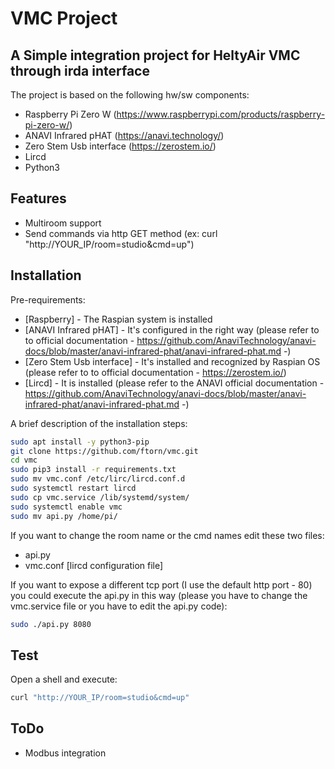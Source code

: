 # VMC Project
## A Simple integration project for HeltyAir VMC through irda interface

The project is based on the following hw/sw components:
- Raspberry Pi Zero W (https://www.raspberrypi.com/products/raspberry-pi-zero-w/)
- ANAVI Infrared pHAT (https://anavi.technology/)
- Zero Stem Usb interface (https://zerostem.io/)
- Lircd
- Python3

## Features

- Multiroom support
- Send commands via http GET method (ex: curl "http://YOUR_IP/room=studio&cmd=up")

## Installation

Pre-requirements:

- [Raspberry] - The Raspian system is installed
- [ANAVI Infrared pHAT] - It's configured in the right way (please refer to to official documentation - https://github.com/AnaviTechnology/anavi-docs/blob/master/anavi-infrared-phat/anavi-infrared-phat.md -)
- [Zero Stem Usb interface] - It's installed and recognized by Raspian OS (please refer to to official documentation - https://zerostem.io/)
- [Lircd] - It is installed (please refer to the ANAVI official documentation - https://github.com/AnaviTechnology/anavi-docs/blob/master/anavi-infrared-phat/anavi-infrared-phat.md -) 

A brief description of the installation steps:
```sh
sudo apt install -y python3-pip
git clone https://github.com/ftorn/vmc.git
cd vmc
sudo pip3 install -r requirements.txt
sudo mv vmc.conf /etc/lirc/lircd.conf.d
sudo systemctl restart lircd
sudo cp vmc.service /lib/systemd/system/
sudo systemctl enable vmc
sudo mv api.py /home/pi/
```
If you want to change the room name or the cmd names edit these two files:

- api.py 
- vmc.conf [lircd configuration file]

If you want to expose a different tcp port (I use the default http port - 80) you could execute the api.py in this way (please you have to change the vmc.service file or you have to edit the api.py code):
```sh
sudo ./api.py 8080
```
## Test

Open a shell and execute:
```sh
curl "http://YOUR_IP/room=studio&cmd=up"
```

## ToDo

- Modbus integration

